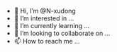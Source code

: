 - 👋 Hi, I’m @N-xudong
- 👀 I’m interested in ...
- 🌱 I’m currently learning ...
- 💞️ I’m looking to collaborate on ...
- 📫 How to reach me ...

<!---
N-xudong/N-xudong is a ✨ special ✨ repository because its `README.md` (this file) appears on your GitHub profile.
You can click the Preview link to take a look at your changes.
--->
